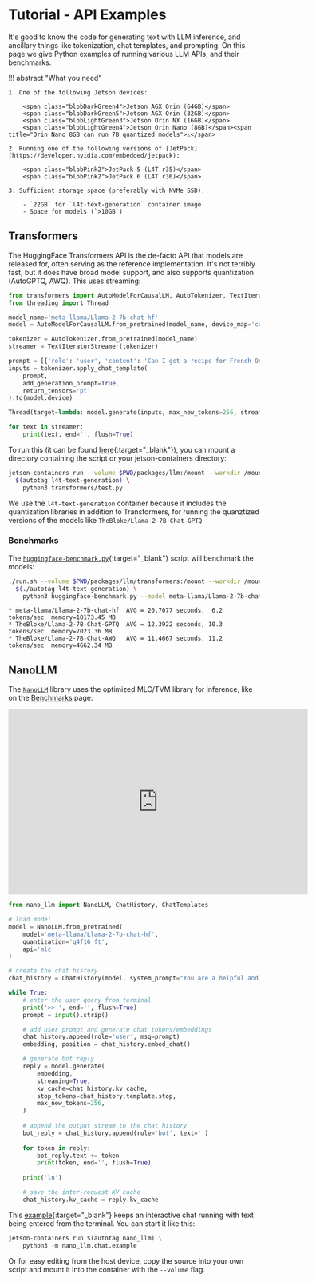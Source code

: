 # Tutorial - API Examples

It's good to know the code for generating text with LLM inference, and ancillary things like tokenization, chat templates, and prompting.  On this page we give Python examples of running various LLM APIs, and their benchmarks.

!!! abstract "What you need"

    1. One of the following Jetson devices:

        <span class="blobDarkGreen4">Jetson AGX Orin (64GB)</span>
        <span class="blobDarkGreen5">Jetson AGX Orin (32GB)</span>
        <span class="blobLightGreen3">Jetson Orin NX (16GB)</span>
        <span class="blobLightGreen4">Jetson Orin Nano (8GB)</span><span title="Orin Nano 8GB can run 7B quantized models">⚠️</span>
	   
    2. Running one of the following versions of [JetPack](https://developer.nvidia.com/embedded/jetpack):

        <span class="blobPink2">JetPack 5 (L4T r35)</span>
        <span class="blobPink2">JetPack 6 (L4T r36)</span>

    3. Sufficient storage space (preferably with NVMe SSD).

        - `22GB` for `l4t-text-generation` container image
        - Space for models (`>10GB`)
		 
## Transformers

The HuggingFace Transformers API is the de-facto API that models are released for, often serving as the reference implementation.  It's not terribly fast, but it does have broad model support, and also supports quantization (AutoGPTQ, AWQ).  This uses streaming:

```python
from transformers import AutoModelForCausalLM, AutoTokenizer, TextIteratorStreamer
from threading import Thread

model_name='meta-llama/Llama-2-7b-chat-hf'
model = AutoModelForCausalLM.from_pretrained(model_name, device_map='cuda')

tokenizer = AutoTokenizer.from_pretrained(model_name)
streamer = TextIteratorStreamer(tokenizer)

prompt = [{'role': 'user', 'content': 'Can I get a recipe for French Onion soup?'}]
inputs = tokenizer.apply_chat_template(
    prompt,
    add_generation_prompt=True,
    return_tensors='pt'
).to(model.device)

Thread(target=lambda: model.generate(inputs, max_new_tokens=256, streamer=streamer)).start()

for text in streamer:
    print(text, end='', flush=True)
```

To run this (it can be found [here](https://github.com/dusty-nv/jetson-containers/blob/master/packages/llm/transformers/test.py){:target="_blank"}), you can mount a directory containing the script or your jetson-containers directory:

```bash
jetson-containers run --volume $PWD/packages/llm:/mount --workdir /mount \
  $(autotag l4t-text-generation) \
    python3 transformers/test.py
```

We use the `l4t-text-generation` container because it includes the quantization libraries in addition to Transformers, for running the quanztized versions of the models like `TheBloke/Llama-2-7B-Chat-GPTQ`

### Benchmarks

The [`huggingface-benchmark.py`](https://github.com/dusty-nv/jetson-containers/blob/master/packages/llm/transformers/huggingface-benchmark.py){:target="_blank"} script will benchmark the models:

```bash
./run.sh --volume $PWD/packages/llm/transformers:/mount --workdir /mount \
  $(./autotag l4t-text-generation) \
    python3 huggingface-benchmark.py --model meta-llama/Llama-2-7b-chat-hf
```

```
* meta-llama/Llama-2-7b-chat-hf  AVG = 20.7077 seconds,  6.2 tokens/sec  memory=10173.45 MB
* TheBloke/Llama-2-7B-Chat-GPTQ  AVG = 12.3922 seconds, 10.3 tokens/sec  memory=7023.36 MB
* TheBloke/Llama-2-7B-Chat-AWQ   AVG = 11.4667 seconds, 11.2 tokens/sec  memory=4662.34 MB
```

## NanoLLM

The [`NanoLLM`](https://dusty-nv.github.io/NanoLLM) library uses the optimized MLC/TVM library for inference, like on the [Benchmarks](benchmarks.md) page:

<a href="benchmarks.html"><iframe width="600" height="371" seamless frameborder="0" scrolling="no" src="https://docs.google.com/spreadsheets/d/e/2PACX-1vTJ9lFqOIZSfrdnS_0sa2WahzLbpbAbBCTlS049jpOchMCum1hIk-wE_lcNAmLkrZd0OQrI9IkKBfGp/pubchart?oid=2126319913&amp;format=interactive"></iframe></a>

```python
from nano_llm import NanoLLM, ChatHistory, ChatTemplates

# load model
model = NanoLLM.from_pretrained(
    model='meta-llama/Llama-2-7b-chat-hf', 
    quantization='q4f16_ft', 
    api='mlc'
)

# create the chat history
chat_history = ChatHistory(model, system_prompt="You are a helpful and friendly AI assistant.")

while True:
    # enter the user query from terminal
    print('>> ', end='', flush=True)
    prompt = input().strip()

    # add user prompt and generate chat tokens/embeddings
    chat_history.append(role='user', msg=prompt)
    embedding, position = chat_history.embed_chat()

    # generate bot reply
    reply = model.generate(
        embedding, 
        streaming=True, 
        kv_cache=chat_history.kv_cache,
        stop_tokens=chat_history.template.stop,
        max_new_tokens=256,
    )
        
    # append the output stream to the chat history
    bot_reply = chat_history.append(role='bot', text='')
    
    for token in reply:
        bot_reply.text += token
        print(token, end='', flush=True)
            
    print('\n')

    # save the inter-request KV cache 
    chat_history.kv_cache = reply.kv_cache
```

This [example](https://github.com/dusty-nv/NanoLLM/blob/main/nano_llm/chat/example.py){:target="_blank"} keeps an interactive chat running with text being entered from the terminal.  You can start it like this:

```python
jetson-containers run $(autotag nano_llm) \
    python3 -m nano_llm.chat.example
```

Or for easy editing from the host device, copy the source into your own script and mount it into the container with the `--volume` flag.

 
